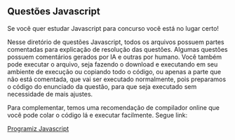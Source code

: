 ## Questões Javascript
Se você quer estudar Javascript para concurso você está no lugar certo! 

Nesse diretório de questões Javascript, todos os arquivos possuem partes comentadas para explicação de resolução das questões. Algumas questões possuem comentários gerados por IA e outras por humano.
Você também pode executar o arquivo, seja fazendo o download e executando em seu ambiente de execução
ou copiando todo o código, ou apenas a parte que não está comentada, que vai ser executado normalmente, pois preparamos o código do enunciado da questão, para que seja executado sem necessidade de mais ajustes.

Para complementar, temos uma recomendação de compilador online que você pode colar o código lá e executar facilmente. Segue link:

[Programiz Javascript](https://www.programiz.com/javascript/online-compiler/)

